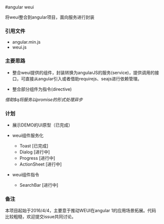 #angular weui

将weui整合到angular项目，面向服务进行封装

### 引用文件

+ angular.min.js
+ weui.js

### 主要思路

+ 整合weui提供的组件，封装转换为angularJS的服务(service)，提供调用的接口，可直接从angular引入或者借助requirejs、seajs进行依赖管理。

+ 整合部分组件为指令(directive)

_借助$q将服务以promise的形式处理异步_

### 计划

+ 展示DEMO的UI原型（已完成）

+ weui组件服务化

	* Toast [已完成]
	* Dialog [进行中]
	* Progress [进行中]
	* ActionSheet [进行中]

+ weui组件指令
	* SearchBar [进行中]

### 备注

本项目起始于2016/4/4，主要意于推动WEUI在angular 1的应用场景拓展。代码比较粗糙，欢迎提交issue共同讨论。


